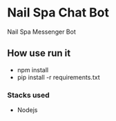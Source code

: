 # Nail Spa Chat Bot

Nail Spa Messenger Bot

## How use run it
  - npm install
  - pip install -r requirements.txt

### Stacks used
  - Nodejs
